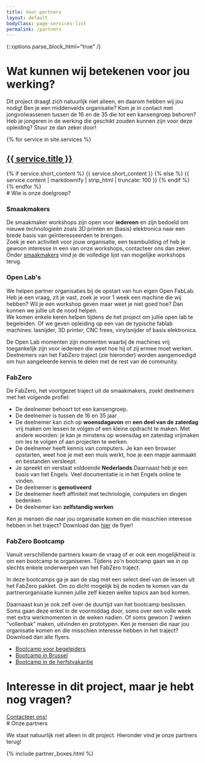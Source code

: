 ```yaml
---
title: Voor partners
layout: default
bodyClass: page-services-list
permalink: /partners
---
```



{::options parse_block_html="true" /}

<!-- Wat betekenen voor jullie werking?-->
<div class="intro">
<div class="container">
<div class="row">
<div class="col-12">

# Wat kunnen wij betekenen voor jou werking?

Dit project draagt zich natuurlijk niet alleen, en daarom hebben wij jou nodig! Ben je een middenvelds organisatie? Kom je in contact met jongvolwassenen tussen de 16 en de 35 die tot een kansengroep behoren? Heb je jongeren in de werking die geschikt zouden kunnen zijn voor deze opleiding? Stuur ze dan zeker door! 
</div>
</div>
</div>
</div>

<div class="intro-med">
<div class="container pb-6">
<div class="row">
{% for service in site.services %}
<div class="col-12 col-md-4 mb-1">
<div class="service service-summary">
<div class="service-content">
<h2 class="service-title">
<a href="{{site.baseurl}}{{ service.url }}">{{ service.title }}</a>
</h2>
{% if service.short_content %}
{{ service.short_content }}
{% else %}
{{ service.content | markdownify | strip_html | truncate: 100 }}
{% endif %}
</div>
</div>
</div>
{% endfor %}
</div>
</div>
</div>

<!-- Wie zoeken we?-->
<div class="intro intro-med">
<div class="container pt-6 pt-md-1">
<div class="row">
<div class="col-12 col-md-10">
# Wie is onze doelgroep?
</div>
</div>
</div>
</div>

<div class="container pt-3 pt-md-3">
<div class="row">
<div class="col-12 col-md-10">

### Smaakmakers
De smaakmaker workshops zijn open voor **iedereen** en zijn bedoeld om nieuwe technologieën zoals 3D printen en (basis) elektronica naar een brede basis van geïnteresseerden te brengen.  
Zoek je een activiteit voor jouw organisatie, een teambuilding of heb je gewoon interesse in een van onze workshops, contacteer ons dan zeker.  
Onder <a href="https://ingegnomakerspace.github.io/inclusievekets/services/smaakmakers/">smaakmakers</a> vind je de volledige lijst van mogelijke workshops terug.

          
### Open Lab's

We helpen partner organisaties bij de opstart van hun eigen Open FabLab. Heb je een vraag, zit je vast, zoek je voor 1 week een machine die wij hebben? Wil je een workshop geven maar weet je niet goed hoe? Dan kunnen we jullie uit de nood helpen.   
We komen enkele keren helpen tijdens de het project om jullie open lab te begeleiden. Of we geven opleiding op een van de typische fablab machines: lasnijder, 3D printer, CNC frees, vinylsnijder of basis elektronica.
          
De Open Lab momenten zijn momenten waarbij de machines vrij toegankelijk zijn voor iedereen die weet hoe hij of zij ermee moet werken. Deelnemers van het FabZero traject (zie hieronder) worden aangemoedigd om hun aangeleerde kennis te delen met de rest van de community. 
          
### FabZero

De FabZero, het voortgezet traject uit de smaakmakers, zoekt deelnemers met het volgende profiel:

* De deelnemer behoort tot een kansengroep. 
* De deelnemer is tussen de 16 en 35 jaar 
* De deelnemer kan zich op **woensdagavon** en **een deel van de zaterdag** vrij maken om lessen te volgen of een kleine opdracht te maken. Met andere woorden: je kan je minstens op woensdag en zaterdag vrijmaken om les te volgen of aan projecten te werken.
* De deelnemer heeft kennis van computers. Je kan een browser opstarten, weet hoe je met een muis werkt, hoe je een mapje aanmaakt en bestanden versleept. 
* Je spreekt en verstaat voldoende **Nederlands**.Daarnaast heb je een basis van het Engels. Veel documentatie is in het Engels online te vinden.
* De deelnemer is **gemotiveerd**
* De deelnemer heeft affiniteit met technologie, computers en dingen bedenken
* De deelnemer kan **zelfstandig werken**

Ken je mensen die naar jou organisatie komen en die misschien interesse hebben in het traject? Download dan <a href="{{site.baseurl}}/assets/images/flyers/FabZero2.pdf">hier</a> de flyer!

### FabZero Bootcamp

Vanuit verschillende partners kwam de vraag of er ook een mogelijkheid is om een bootcamp te organiseren. Tijdens zo'n bootcamp gaan we in op slechts enkele onderwerpen van het FabZero traject.         

In deze bootcamps ga je aan de slag met een select deel van de lessen uit het FabZero pakket. Om zo dicht mogelijk bij de noden te komen van de partnerorganisatie kunnen jullie zelf kiezen welke topics aan bod komen.

Daarnaast kun je ook zelf over de duurtijd van het bootcamp beslissen. Soms gaan deze enkel in de voormiddag door, soms over een volle week met extra werkmomenten in de weken nadien. Of soms gewoon 2 weken “vollenbak” maken, uitvinden en prototypen.
Ken je mensen die naar jou organisatie komen en die misschien interesse hebben in het traject? Download dan alle flyers.

* <a href="{{site.baseurl}}/assets/images/flyers/begeleiders.pdf">Bootcamp voor begeleiders</a>
* <a href="{{site.baseurl}}/assets/images/flyers/Brussel.pdf">Bootcamp in Brussel</a>
* <a href="{{site.baseurl}}/assets/images/flyers/Herfstbootcamp.pdf">Bootcamp in de herfstvakantie</a>

</div>
</div>
</div>

<!-- Interesse, contacteer ons-->
<div class="intro-med">
<div class="container pt-6 pt-md-1">
<div class="row">
<div class="col-12 ">

# Interesse in dit project, maar je hebt nog vragen?

<div class="call-box-bottom">
<a href="mailto:{{ site.data.contact.email }}" class="button">Contacteer ons!</a>   
</div>
</div>
</div>
</div>
</div>

<!--Onze partners voorstellen<-->
    
<div class="intro-med">
<div class="container pt-2 pb-2 pt-md-2 pb-md-2">
<div class="row justify-content-center">
<div class="col-12">
<div class="intro intro-med">
# Onze partners
</div>

We staat natuurlijk niet alleen in dit project. Hieronder vind je onze partners terug! 

{% include partner_boxes.html %}

</div>
</div>
</div>
</div>
